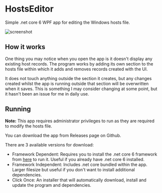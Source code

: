 # HostsEditor
Simple .net core 6 WPF app for editing the Windows hosts file.

![screenshot](https://user-images.githubusercontent.com/845115/191452507-bd0b33a6-14dd-4d6a-a698-6822a66275ce.png)

## How it works
One thing you may notice when you open the app is it doesn't display any existing host records.
The program works by adding its own section to the hosts file within which it adds and removes records created with the UI.

It does not touch anything outside the section it creates, but any changes created whilst the app is running outside that section will be overwritten when it saves.
This is something I may consider changing at some point, but it hasn't been an issue for me in daily use.

## Running
**Note:** This app requires administrator privileges to run as they are required to modify the hosts file.

You can download the app from Releases page on Github. 

There are 3 available versions for download:

* Framework Dependent: Requires you to install the .net core 6 framework from [here](https://dotnet.microsoft.com/en-us/download/dotnet/6.0) to run it. Useful if you already have .net core 6 installed.
* Framework Independent: Includes .net core bundled within the app. Larger filesize but useful if you don't want to install additional dependencies.
* Click Once: An installer that will automatically download, install and update the program and dependencies. 
